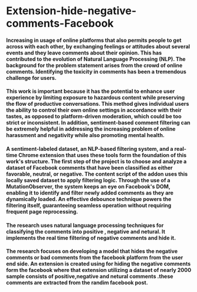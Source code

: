 # Extension-hide-negative-comments-Facebook
<h4>Increasing in usage of online platforms that also permits people to get across with each other, by exchanging feelings or attitudes about several events and they leave comments about their opinion. This has contributed to the evolution of Natural Language Processing (NLP). The background for the problem statement arises from the crowd of online comments. Identifying the toxicity in comments has been a tremendous challenge for users.
  
<h4>This work is important because it has the potential to enhance user experience by limiting exposure to hazardous content while preserving the flow of productive conversations. This method gives individual users the ability to control their own online settings in accordance with their tastes, as opposed to platform-driven moderation, which could be too strict or inconsistent. In addition, sentiment-based comment filtering can be extremely helpful in addressing the increasing problem of online harassment and negativity while also promoting mental health.</h4>
<h4>A sentiment-labeled dataset, an NLP-based filtering system, and a real-time Chrome extension that uses these tools form the foundation of this work's structure. The first step of the project is to choose and analyze a dataset of Facebook comments that have been classified as either favorable, neutral, or negative. The content script of the addon uses this locally saved dataset to apply filtering logic. Through the use of a MutationObserver, the system keeps an eye on Facebook's DOM, enabling it to identify and filter newly added comments as they are dynamically loaded. An effective debounce technique powers the filtering itself, guaranteeing seamless operation without requiring frequent page reprocessing. </h4>
<h4>The research uses natural language processing techniques for classifying the comments into positive , negative and netural. It implements the real time filtering of negative comments and hide it.</h4>

<h4>The research focuses on developing a model that hides the negative comments or bad comments from the facebook platform from the user end side. An extension is created using for hiding the negative comments form the facebook where that extension utilizing a dataset of nearly 2000 sample consists of positive,negative and netural comments .these comments are extracted from the randim facebook post.</h4>
